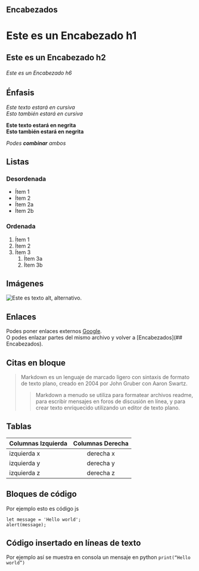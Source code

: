 ## Encabezados <a name= “top”></a>

# Este es un Encabezado h1
## Este es un Encabezado h2
###### Este es un Encabezado h6

## Énfasis

*Este texto estará en cursiva*  
_Esto también estará en cursiva_

**Este texto estará en negrita**  
__Esto también estará en negrita__

_Podes **combinar** ambos_

## Listas

### Desordenada

* Ítem 1
* Ítem 2
* Ítem 2a
* Ítem 2b

### Ordenada

1. Ítem 1
2. Ítem 2
3. Ítem 3
	1. Ítem 3a
	2. Ítem 3b

## Imágenes

![Este es texto alt, alternativo.](https://concepto.de/wp-content/uploads/2022/05/meme-caracteristicas-e1653581804846.jpg "Esta es una imagen de muestra.")

## Enlaces

Podes poner enlaces externos [Google](https://google.com.ar/).
<br>
O podes enlazar partes del mismo archivo y volver a [Encabezados](## Encabezados).



## Citas en bloque

> Markdown es un lenguaje de marcado ligero con sintaxis de formato de texto plano, creado en 2004 por John Gruber con Aaron Swartz.
>
>> Markdown a menudo se utiliza para formatear archivos readme, para escribir mensajes en foros de discusión en línea, y para crear texto enriquecido utilizando un editor de texto plano.

## Tablas

| Columnas Izquierda | Columnas Derecha |
| ------------------ |:----------------:|
| izquierda x  	| derecha x  	|
| izquierda y  	| derecha y  	|
| izquierda z  	| derecha z  	|

## Bloques de código

Por ejemplo esto es código js

```
let message = 'Hello world';
alert(message);
```

## Código insertado en líneas de texto

Por ejemplo así se muestra en consola un mensaje en python `print(“Hello world”)`

